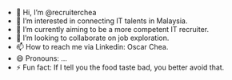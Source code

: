 - 👋 Hi, I’m @recruiterchea
- 👀 I’m interested in connecting IT talents in Malaysia.
- 🌱 I’m currently aiming to be a more competent IT recruiter.
- 💞️ I’m looking to collaborate on job exploration.
- 📫 How to reach me via Linkedin: Oscar Chea.
- 😄 Pronouns: ...
- ⚡ Fun fact: If I tell you the food taste bad, you better avoid that.

<!---
recruiterchea/recruiterchea is a ✨ special ✨ repository because its `README.md` (this file) appears on your GitHub profile.
You can click the Preview link to take a look at your changes.
--->
